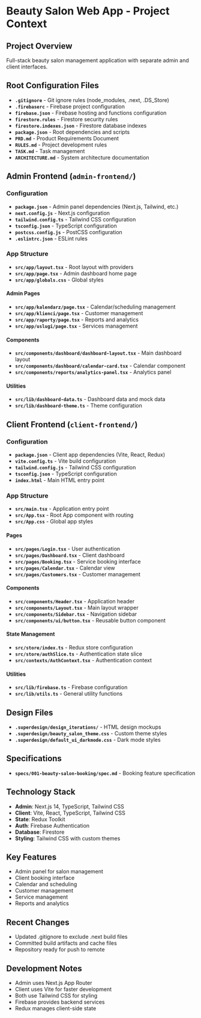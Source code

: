 # Beauty Salon Web App - Project Context

## Project Overview
Full-stack beauty salon management application with separate admin and client interfaces.

## Root Configuration Files
- **`.gitignore`** - Git ignore rules (node_modules, .next, .DS_Store)
- **`.firebaserc`** - Firebase project configuration
- **`firebase.json`** - Firebase hosting and functions configuration
- **`firestore.rules`** - Firestore security rules
- **`firestore.indexes.json`** - Firestore database indexes
- **`package.json`** - Root dependencies and scripts
- **`PRD.md`** - Product Requirements Document
- **`RULES.md`** - Project development rules
- **`TASK.md`** - Task management
- **`ARCHITECTURE.md`** - System architecture documentation

## Admin Frontend (`admin-frontend/`)
### Configuration
- **`package.json`** - Admin panel dependencies (Next.js, Tailwind, etc.)
- **`next.config.js`** - Next.js configuration
- **`tailwind.config.ts`** - Tailwind CSS configuration
- **`tsconfig.json`** - TypeScript configuration
- **`postcss.config.js`** - PostCSS configuration
- **`.eslintrc.json`** - ESLint rules

### App Structure
- **`src/app/layout.tsx`** - Root layout with providers
- **`src/app/page.tsx`** - Admin dashboard home page
- **`src/app/globals.css`** - Global styles

#### Admin Pages
- **`src/app/kalendarz/page.tsx`** - Calendar/scheduling management
- **`src/app/klienci/page.tsx`** - Customer management
- **`src/app/raporty/page.tsx`** - Reports and analytics
- **`src/app/uslugi/page.tsx`** - Services management

#### Components
- **`src/components/dashboard/dashboard-layout.tsx`** - Main dashboard layout
- **`src/components/dashboard/calendar-card.tsx`** - Calendar component
- **`src/components/reports/analytics-panel.tsx`** - Analytics panel

#### Utilities
- **`src/lib/dashboard-data.ts`** - Dashboard data and mock data
- **`src/lib/dashboard-theme.ts`** - Theme configuration

## Client Frontend (`client-frontend/`)
### Configuration
- **`package.json`** - Client app dependencies (Vite, React, Redux)
- **`vite.config.ts`** - Vite build configuration
- **`tailwind.config.js`** - Tailwind CSS configuration
- **`tsconfig.json`** - TypeScript configuration
- **`index.html`** - Main HTML entry point

### App Structure
- **`src/main.tsx`** - Application entry point
- **`src/App.tsx`** - Root App component with routing
- **`src/App.css`** - Global app styles

#### Pages
- **`src/pages/Login.tsx`** - User authentication
- **`src/pages/Dashboard.tsx`** - Client dashboard
- **`src/pages/Booking.tsx`** - Service booking interface
- **`src/pages/Calendar.tsx`** - Calendar view
- **`src/pages/Customers.tsx`** - Customer management

#### Components
- **`src/components/Header.tsx`** - Application header
- **`src/components/Layout.tsx`** - Main layout wrapper
- **`src/components/Sidebar.tsx`** - Navigation sidebar
- **`src/components/ui/button.tsx`** - Reusable button component

#### State Management
- **`src/store/index.ts`** - Redux store configuration
- **`src/store/authSlice.ts`** - Authentication state slice
- **`src/contexts/AuthContext.tsx`** - Authentication context

#### Utilities
- **`src/lib/firebase.ts`** - Firebase configuration
- **`src/lib/utils.ts`** - General utility functions

## Design Files
- **`.superdesign/design_iterations/`** - HTML design mockups
- **`.superdesign/beauty_salon_theme.css`** - Custom theme styles
- **`.superdesign/default_ui_darkmode.css`** - Dark mode styles

## Specifications
- **`specs/001-beauty-salon-booking/spec.md`** - Booking feature specification

## Technology Stack
- **Admin**: Next.js 14, TypeScript, Tailwind CSS
- **Client**: Vite, React, TypeScript, Tailwind CSS
- **State**: Redux Toolkit
- **Auth**: Firebase Authentication
- **Database**: Firestore
- **Styling**: Tailwind CSS with custom themes

## Key Features
- Admin panel for salon management
- Client booking interface
- Calendar and scheduling
- Customer management
- Service management
- Reports and analytics

## Recent Changes
- Updated .gitignore to exclude .next build files
- Committed build artifacts and cache files
- Repository ready for push to remote

## Development Notes
- Admin uses Next.js App Router
- Client uses Vite for faster development
- Both use Tailwind CSS for styling
- Firebase provides backend services
- Redux manages client-side state